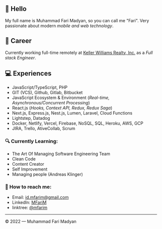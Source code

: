 ## 👋 Hello
My full name is Muhammad Fari Madyan, so you can call me "Fari". Very passionate about modern *mobile and web technology*.
## 💼 Career
Currently working full-time remotely at [Keller Williams Realty, Inc.](https://www.linkedin.com/company/keller-williams-realty-inc/mycompany/) as a *Full stack Engineer*.

## 💻 Experiences
- JavaScript/TypeScript, PHP
- GIT (VCS), Github, Gitlab, Bitbucket
- JavaScript Ecosystem & Environment (*Real-time, Asynchronous/Concurrent Processing*)
- React.js (*Hooks, Context API, Redux, Redux Saga*)
- Next.js, Express.js, Nest.js, Lumen, Laravel, Cloud Functions
- Lightstep, Datadog
- Docker, Netlify, Vercel, Firebase, NoSQL, SQL, Heroku, AWS, GCP
- JIRA, Trello, AtiveCollab, Scrum
### 🔍 Currently Learning:
- The Art Of Managing Software Engineering Team
- Clean Code
- Content Creator
- Self Improvement
- Managing people (Andreas Klinger)
### 🚀 How to reach me:
- Email: [id.mfarim@gmail.com](id.mfarim@gmail.com)
- LinkedIn: [MFariM](https://www.linkedin.com/in/mfarim)
- linktree: [@mfarim](https://linktr.ee/farimadyan)

---

© 2022 — Muhammad Fari Madyan